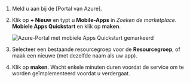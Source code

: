 1. Meld u aan bij de [Portal van Azure].

2. Klik op **+ Nieuw** en typt u **Mobile-Apps** in _Zoeken de marketplace_. **Mobiele Apps Quickstart** en klik op **maken**.

    ![Azure-Portal met mobiele Apps Quickstart gemarkeerd](./media/app-service-mobile-dotnet-backend-create-new-service/search-mobile-apps-quickstart.png)


3. Selecteer een bestaande resourcegroep voor de **Resourcegroep**, of maak een nieuwe (met dezelfde naam als uw app). 
 
4. Klik op **maken**. Wacht enkele minuten duren voordat de service om te worden geïmplementeerd voordat u verdergaat.

<!-- URLs. -->
[Azure-Portal]: https://portal.azure.com/
